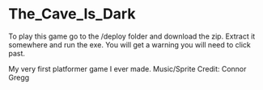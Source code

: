 # The_Cave_Is_Dark

To play this game go to the /deploy folder and download the zip. Extract it somewhere and run the exe. You will get a warning you will need to click past.

My very first platformer game I ever made. Music/Sprite Credit: Connor Gregg

